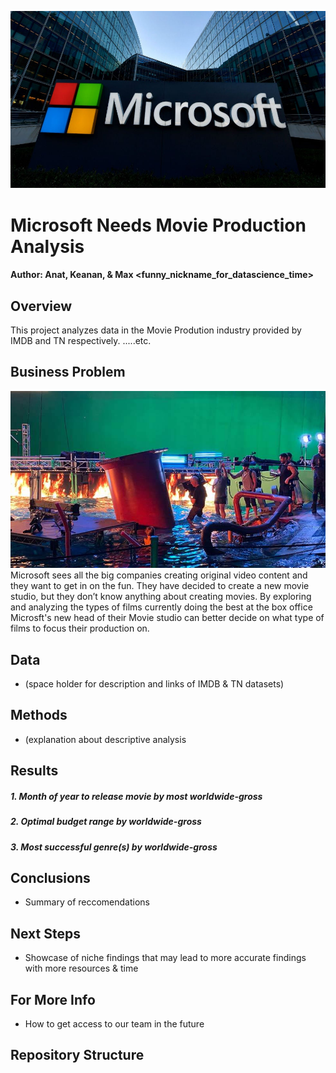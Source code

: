 ![microsoft logo](./images/Microsoft.jpg)

# Microsoft Needs Movie Production Analysis

#### Author: Anat, Keanan, & Max <funny_nickname_for_datascience_time>


## Overview

This project analyzes data in the Movie Prodution industry provided by IMDB and TN respectively. .....etc.


## Business Problem
![cool pic of studio](./images/epic_set.jpg)
Microsoft sees all the big companies creating original video content and they want to get in on the fun. They have decided to create a new movie studio, but they don’t know anything about creating movies. By exploring and analyzing the types of films currently doing the best at the box office Microsft's new head of their Movie studio can better decide on what type of films to focus their production on.


## Data
- (space holder for description and links of IMDB & TN datasets)

## Methods
- (explanation about descriptive analysis

## Results

##### 1. Month of year to release movie by most worldwide-gross

##### 2. Optimal budget range by worldwide-gross

##### 3. Most successful genre(s) by worldwide-gross

## Conclusions
- Summary of reccomendations

## Next Steps
- Showcase of niche findings that may lead to more accurate findings with more resources & time

## For More Info
- How to get access to our team in the future


## Repository Structure

